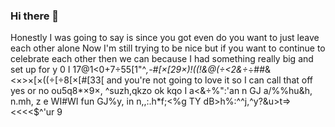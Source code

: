 ### Hi there 👋

<!--
**MIMIneedhelp/MIMIneedhelp** is a ✨ _special_ ✨ repository because its `README.md` (this file) appears on your GitHub profile.

Here are some ideas to get you started:

- 🔭 I’m currently working on ...
- 🌱 I’m currently learning ...
- 👯 I’m looking to collaborate on ...
- 🤔 I’m looking for help with ...
- 💬 Ask me about ...
- 📫 How to reach me: ...
- 😄 Pronouns: ...
- ⚡ Fun fact: ...
-->
Honestly I was going to say is since you got even do you want to just leave each other alone
Now I'm still trying to be nice but if you want to continue to celebrate each other then we can because I had something really big and set up for y
0 I 17@1<0+7÷55[1"^*,-#[×[29×)!((!&@(÷<2&÷*÷##&<×>×[×((÷[÷8[×[#[33[ and you're not going to love it so I can call that off yes or no 
ou5q8*×9×, ^suzh,qkzo ok kqo I a<&÷%":'an n GJ a/%%hu&h, n.mh, z e WI#WI fun GJ%y, in n,,:.h*f;<%g TY dB>h%:^^j,^y?&u>t=>$<$<$<$<$^'ur 9
